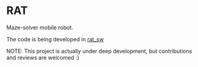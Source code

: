 # RAT

Maze-solver mobile robot.

The code is being developed in [rat_sw](https://github.com/JavierIH/rat_sw)

NOTE: This project is actually under deep development, but contributions and reviews are welcomed :)
